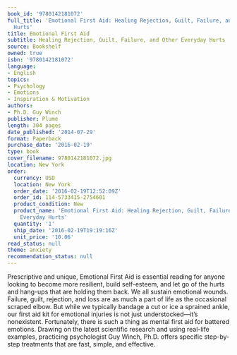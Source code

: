 ```yaml
---
book_id: '9780142181072'
full_title: 'Emotional First Aid: Healing Rejection, Guilt, Failure, and Other Everyday
  Hurts'
title: Emotional First Aid
subtitle: Healing Rejection, Guilt, Failure, and Other Everyday Hurts
source: Bookshelf
owned: true
isbn: '9780142181072'
language:
- English
topics:
- Psychology
- Emotions
- Inspiration & Motivation
authors:
- Ph.D. Guy Winch
publisher: Plume
length: 304 pages
date_published: '2014-07-29'
format: Paperback
purchase_date: '2016-02-19'
type: book
cover_filename: 9780142181072.jpg
location: New York
order:
  currency: USD
  location: New York
  order_date: '2016-02-19T12:52:09Z'
  order_id: 114-5733415-2754601
  product_condition: New
  product_name: 'Emotional First Aid: Healing Rejection, Guilt, Failure, and Other
    Everyday Hurts'
  quantity: '1'
  ship_date: '2016-02-19T19:19:16Z'
  unit_price: '10.06'
read_status: null
theme: anxiety
recommendation_status: null
---
```

Prescriptive and unique, Emotional First Aid is essential reading for anyone looking to become more resilient, build self-esteem, and let go of the hurts and hang-ups that are holding them back.
We all sustain emotional wounds. Failure, guilt, rejection, and loss are as much a part of life as the occasional scraped elbow. But while we typically bandage a cut or ice a sprained ankle, our first aid kit for emotional injuries is not just understocked—it’s nonexistent.
Fortunately, there is such a thing as mental first aid for battered emotions. Drawing on the latest scientific research and using real-life examples, practicing psychologist Guy Winch, Ph.D. offers specific step-by-step treatments that are fast, simple, and effective.

